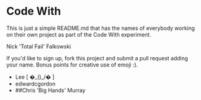 # Code With

This is just a simple README.md that has the names of everybody working on their own project as part of the Code With experiment.

Nick 'Total Fail' Falkowski

If you'd like to sign up, fork this project and submit a pull request adding your name. Bonus points for creative use of emoji :).

* Lee [ �\_()_/� ]
* edwardcgordon
* ##Chris 'Big Hands' Murray

